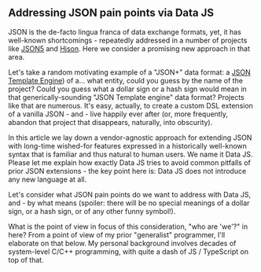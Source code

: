 ## Addressing JSON pain points via Data JS
JSON is the de-facto lingua franca of data exchange formats, yet, it has well-known shortcomings - repeatedly addressed in a number of projects like [JSON5](https://json5.org/) and [Hjson](https://github.com/hjson/hjson-js). Here we consider a promising new approach in that area.

Let's take a random motivating example of a "JSON+" data format: a [JSON Template Engine](https://github.com/vmware-archive/json-template-engine)) of a... what entity, could you guess by the name of the project? Could you guess what a dollar sign or a hash sign would mean in that generically-sounding "JSON Template engine" data format? Projects like that are numerous. It's easy, actually, to create a custom DSL extension of a vanilla JSON - and - live happily ever after (or, more frequently, abandon that project that disappears, naturally, into obscurity).

In this article we lay down a vendor-agnostic approach for extending JSON with long-time wished-for features expressed in a historically well-known syntax that is familiar and thus natural to human users. We name it Data JS. Please let me explain how exactly Data JS tries to avoid common pitfalls of prior JSON extensions - the key point here is: Data JS does not introduce any new language at all.

Let's consider what JSON pain points do we want to address with Data JS, and - by what means (spoiler: there will be no special meanings of a dollar sign, or a hash sign, or of any other funny symbol!).

What is the point of view in focus of this consideration, "who are 'we'?" in here? From a point of view of my prior "generalist" programmer, I'll elaborate on that below. My personal background involves decades of system-level C/C++ programming, with quite a dash of JS / TypeScript on top of that.
